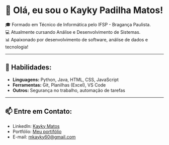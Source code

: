 # 👋 Olá, eu sou o Kayky Padilha Matos!

🎓 Formado em Técnico de Informática pelo IFSP - Bragança Paulista.  
💻 Atualmente cursando Análise e Desenvolvimento de Sistemas.  
📊 Apaixonado por desenvolvimento de software, análise de dados e tecnologia!

---

## 🚀 Habilidades:
- **Linguagens:** Python, Java, HTML, CSS, JavaScript
- **Ferramentas:** Git, Planilhas (Excel), VS Code
- **Outros:** Segurança no trabalho, automação de tarefas

---

## 📫 Entre em Contato:
- LinkedIn: [Kayky Matos](https://www.linkedin.com/in/kayky-matos-3870a0239/)
- Portfólio: [Meu portifólio](https://67851b3a840ecf0591bba5f8--comfy-moonbeam-d05f8b.netlify.app/)
- E-mail: [mkayky60@gmail.com](Kayky:mkayky60@gmail.com)
